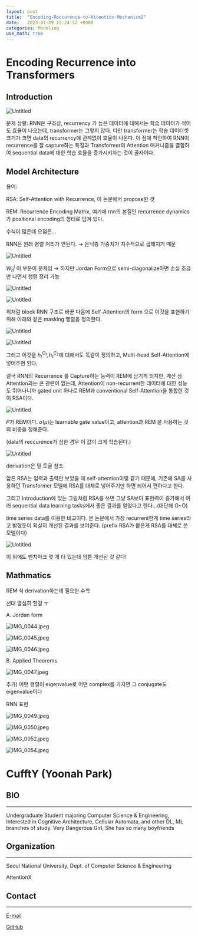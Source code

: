 ```yaml
---
layout: post
title:  "Encoding-Reccurence-to-Attention-Mechanism2"
date:   2023-07-29 15:24:52 +0900
categories: Modeling
use_math: true
---
```




# Encoding Recurrence into Transformers

## [](https://openreview.net/pdf?id=7YfHla7IxBJ)

## Introduction

![Untitled](https://agency301.github.io/assets/img/Encoding-Reccurence-to-Attention-Mechanism2/Untitled.png)

문제 상황: RNN은 구조상, recurrency 가 높은 데이터에 대해서는 학습 데이터가 적어도 효율이 나오는데, transformer는 그렇지 않다. 다만 transformer는 학습 데이터셋 크기가 크면 data의 recurrency에 관계없이 효율이 나온다. 이 점에 착안하여 RNN이 recurrence를 잘 capture하는 특징과 Transformer의 Attention 매커니즘을 결합하여 sequential data에 대한 학습 효율을 증가시키자는 것이 골자이다.

## Model Architecture

용어:

RSA: Self-Attention with Recurrence, 이 논문에서 propose한 것

REM: Recurrence Encoding Matrix, 여기에 rnn의 본질인 recurrence dynamics가 positional encoding의 형태로 담겨 있다.

수식이 많은데 요점은…

RNN은 원래 병렬 처리가 안된다. → 은닉층 가중치가 지수적으로 곱해지기 때문

![Untitled](https://agency301.github.io/assets/img/Encoding-Reccurence-to-Attention-Mechanism2/Untitled%201.png)

$W^{j}_{h}$ 이 부분이 문제임 → 하지만 Jordan Form으로 semi-diagonalize하면 손실 조금만 나면서 행렬 정리 가능

![Untitled](https://agency301.github.io/assets/img/Encoding-Reccurence-to-Attention-Mechanism2/Untitled%202.png)

![Untitled](https://agency301.github.io/assets/img/Encoding-Reccurence-to-Attention-Mechanism2/Untitled%203.png)

위처럼 block RNN 구조로 바꾼 다음에 Self-Attention의 form 으로 이것을 표현하기 위해 아래와 같은 masking 행렬을 정의한다.

![Untitled](https://agency301.github.io/assets/img/Encoding-Reccurence-to-Attention-Mechanism2/Untitled%204.png)

![Untitled](https://agency301.github.io/assets/img/Encoding-Reccurence-to-Attention-Mechanism2/Untitled%205.png)

그리고 이것을 $h^{C_1}_{t}, h^{C_2}_{t}$에 대해서도 똑같이 정의하고, Multi-head Self-Attention에 넣어주면 된다.

결국 RNN의 Recurrence 를 Capture하는 능력이 REM에 담기게 되지만, 계산 상 Attention과는 큰 관련이 없는데, Attention이 non-recurrent한 데이터에 대한 성능도 뛰어나니까 gated unit 하나로 REM과 conventional Self-Attention을 통합한 것이 RSA이다.

![Untitled](https://agency301.github.io/assets/img/Encoding-Reccurence-to-Attention-Mechanism2/Untitled%206.png)

$P$가 REM이다. $\sigma(\mu)$는 learnable gate value이고, attention과 REM 을 사용하는 것의 비중을 정해준다.

(data의 reccurence가 심한 경우 이 값이 크게 학습된다.)

![Untitled](https://agency301.github.io/assets/img/Encoding-Reccurence-to-Attention-Mechanism2/Untitled%207.png)

derivation은 밑 토글 참조.

암튼 RSA는 입력과 출력만 보았을 때 self-attention이랑 같기 때문에, 기존에 SA를 사용하던 Transformer 모델에 RSA를 대체로 넣어주기만 하면 되어서 편하다고 한다.

그리고 Introduction에 있는 그림처럼 RSA를 쓰면 그냥 SA보다 표현력이 증가해서 여러 sequential data learning tasks에서 좋은 결과를 얻었다고 한다…(대단해 O~O)

time series data를 이용한 비교이다. 본 논문에서 가장 recurrent한게 time series라고 밝혔듯이 확실히 개선된 결과를 보여준다. (prefix RSA가 붙은게 RSA를 대체로 쓴 모델이다)

![Untitled](https://agency301.github.io/assets/img/Encoding-Reccurence-to-Attention-Mechanism2/Untitled%208.png)

이 외에도 벤치마크 몇 개 더 있는데 암튼 개선된 것 같다!

## Mathmatics

REM 식 derivation하는데 필요한 수학

선대 열심히 할걸 ㅜ

A. Jordan form

![IMG_0044.jpeg](https://agency301.github.io/assets/img/Encoding-Reccurence-to-Attention-Mechanism2/IMG_0044.jpeg)

![IMG_0045.jpeg](https://agency301.github.io/assets/img/Encoding-Reccurence-to-Attention-Mechanism2/IMG_0045.jpeg)

![IMG_0046.jpeg](https://agency301.github.io/assets/img/Encoding-Reccurence-to-Attention-Mechanism2/IMG_0046.jpeg)

B. Applied Theorems

![IMG_0047.jpeg](https://agency301.github.io/assets/img/Encoding-Reccurence-to-Attention-Mechanism2/IMG_0047.jpeg)

추가) 어떤 행렬이 eigenvalue로 어떤 complex를 가지면 그 conjugate도 eigenvalue이다

RNN 표현

![IMG_0049.jpeg](https://agency301.github.io/assets/img/Encoding-Reccurence-to-Attention-Mechanism2/IMG_0049.jpeg)

![IMG_0050.jpeg](https://agency301.github.io/assets/img/Encoding-Reccurence-to-Attention-Mechanism2/IMG_0050.jpeg)

![IMG_0052.jpeg](https://agency301.github.io/assets/img/Encoding-Reccurence-to-Attention-Mechanism2/IMG_0052.jpeg)

![IMG_0054.jpeg](https://agency301.github.io/assets/img/Encoding-Reccurence-to-Attention-Mechanism2/IMG_0054.jpeg)


# CufftY (Yoonah Park)
## BIO
----------
Undergraduate Student majoring Computer Science & Engineering, Interested in Cognitive Architecture, Cellular Automata, and other DL, ML branches of study.
Very Dangerous Girl, She has so many boyfriends

## Organization
----------
Seoul National University, Dept. of Computer Science & Engineering

AttentionX

## Contact
----------
[E-mail](wisdomsword21@snu.ac.kr)

[GitHub](https://github.com/gyuuuna)